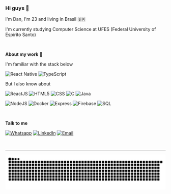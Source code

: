 ### Hi guys 👋

I'm Dan, I'm 23 and living in Brasil 🇧🇷

I'm currently studying Computer Science at UFES (Federal University of Espírito Santo)

</br>

**About my work** 🚀 

I'm familiar with the stack below

![React Native](https://img.shields.io/badge/-React_Native-333333?style=flat&logo=react)
![TypeScript](https://img.shields.io/badge/TypeScript-333333?style=flat&logo=TypeScript)

But I also know about

![ReactJS](https://img.shields.io/badge/-ReactJS-333333?style=flat&logo=React)
![HTML5](https://img.shields.io/badge/-HTML5-333333?style=flat&logo=HTML5)
![CSS](https://img.shields.io/badge/-CSS-333333?style=flat&logo=CSS3&logoColor=1572B6)
![C](https://img.shields.io/badge/C-333333?style=flat&logo=C)
![Java](https://img.shields.io/badge/Java-333333?style=flat&logo=Java)

![NodeJS](https://img.shields.io/badge/NodeJS-333333?style=flat&logo=Node.js)
![Docker](https://img.shields.io/badge/Docker-333333?style=flat&logo=Docker)
![Express](https://img.shields.io/badge/Express-333333?style=flat&logo=Express)
![Firebase](https://img.shields.io/badge/Firebase-333333?style=flat&logo=Firebase)
![SQL](https://img.shields.io/badge/SQL-333333?style=flat&logo=postgresql)

</br>

**Talk to me** 

[![Whatsapp](https://cdn2.iconfinder.com/data/icons/social-media-applications/64/social_media_applications_23-whatsapp-32.png)](https://wa.me/55028999728865) 
[![LinkedIn](https://cdn1.iconfinder.com/data/icons/logotypes/32/square-linkedin-32.png)](https://www.linkedin.com/in/danilo-js/) [![Email](https://user-images.githubusercontent.com/49252358/195991807-1efd40fa-111e-490e-bb06-d145ac1f3007.png)](mailto:danilojldeo@hotmail.com)

<!---
<div>
<img height='180em' src="https://github-readme-stats.vercel.app/api?username=Danilo-Js&show_icons=true&theme=dracula&include_all_commits=true&count_private=true" />
<img height="180em" src="https://github-readme-stats.vercel.app/api/top-langs/?username=Danilo-Js&layout=compact&langs_count=7&theme=dracula"/>
</div>
-->

</br>

---
![Snake animation](https://github.com/Danilo-Js/Danilo-Js/blob/output/github-contribution-grid-snake.svg)

